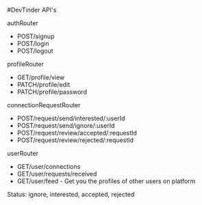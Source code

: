 #DevTinder API's

authRouter

- POST/signup
- POST/login
- POST/logout

profileRouter

- GET/profile/view
- PATCH/profile/edit
- PATCH/profile/password

connectionRequestRouter

- POST/request/send/interested/:userId
- POST/request/send/ignore/:userId
- POST/request/review/accepted/:requestId
- POST/request/review/rejected/:requestId

userRouter

- GET/user/connections
- GET/user/requests/received
- GET/user/feed - Get you the profiles of other users on platform

Status: ignore, interested, accepted, rejected

